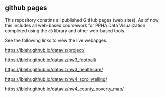 ## github pages

This repository conatins all published GitHub pages (web sites).  As of now, this includes all web-based coursework for PPHA Data Visualization completed using the `d3` library and other web-based tools.

See the following links to view the live webapges:

https://jblehr.github.io/dataviz/project/

https://jblehr.github.io/dataviz/hw3_football/

https://jblehr.github.io/dataviz/hw3_healthcare/

https://jblehr.github.io/dataviz/hw4_scrollytelling/

https://jblehr.github.io/dataviz/hw4_county_poverty_map/
